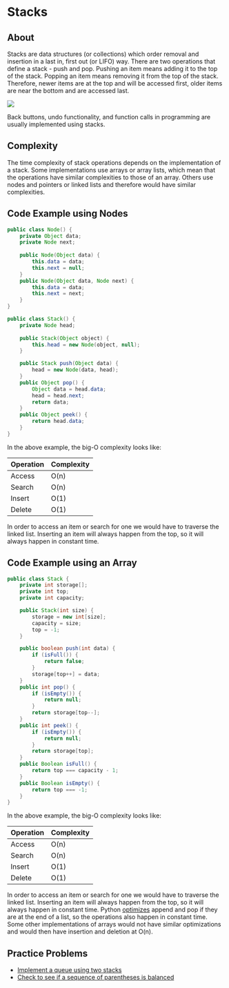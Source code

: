# Stacks

## About
Stacks are data structures (or collections) which order removal and insertion in a last in, first out (or LIFO) way. There are two operations that define a stack - push and pop. Pushing an item means adding it to the top of the stack. Popping an item means removing it from the top of the stack. Therefore, newer items are at the top and will be accessed first, older items are near the bottom and are accessed last.

![](http://legacy.earlham.edu/~ltnguyen14/cs%20web/pics/stack.png) 

Back buttons, undo functionality, and function calls in programming are usually implemented using stacks.

## Complexity

The time complexity of stack operations depends on the implementation of a stack. Some implementations use arrays or array lists, which mean that the operations have similar complexities to those of an array. Others use nodes and pointers or linked lists and therefore would have similar complexities.

## Code Example using Nodes
```Java
public class Node() {
    private Object data;
	private Node next;
	
	public Node(Object data) {
		this.data = data;
		this.next = null;
	}
	public Node(Object data, Node next) {
		this.data = data;
		this.next = next;
	}
}

public class Stack() {
	private Node head;
	
	public Stack(Object object) {
		this.head = new Node(object, null);
	}

	public Stack push(Object data) {
		head = new Node(data, head);
	}
	public Object pop() {
		Object data = head.data;
		head = head.next;
		return data;
	}
	public Object peek() {
		return head.data;
	}
}
```
In the above example, the big-O complexity looks like:

|Operation|Complexity|
|---------|----------|
|Access   |O(n)      |
|Search   |O(n)      |
|Insert   |O(1)      |
|Delete   |O(1)      |

In order to access an item or search for one we would have to traverse the linked list. Inserting an item will always happen from the top, so it will always happen in constant time.


## Code Example using an Array
```Java
public class Stack {
	private int storage[];
	private int top;
	private int capacity;

	public Stack(int size) {
		storage = new int[size];
		capacity = size;
		top = -1;
	}

	public boolean push(int data) {
		if (isFull()) {
			return false;
		}
		storage[top++] = data;
	}
	public int pop() {
		if (isEmpty()) {
			return null;
		}
		return storage[top--];
	}
	public int peek() {
		if (isEmpty()) {
			return null;
		}
		return storage[top];
	}
	public Boolean isFull() {
		return top === capacity - 1;
	}
	public Boolean isEmpty() {
		return top === -1;
	}
}
```
In the above example, the big-O complexity looks like:

|Operation|Complexity|
|---------|----------|
|Access   |O(n)      |
|Search   |O(n)      |
|Insert   |O(1)      |
|Delete   |O(1)      |

In order to access an item or search for one we would have to traverse the linked list. Inserting an item will always happen from the top, so it will always happen in constant time. Python [optimizes](https://www.ics.uci.edu/~pattis/ICS-33/lectures/complexitypython.txt) append and pop if they are at the end of a list, so the operations also happen in constant time. Some other implementations of arrays would not have similar optimizations and would then have insertion and deletion at O(n).

## Practice Problems

* [Implement a queue using two stacks](https://www.hackerrank.com/challenges/ctci-queue-using-two-stacks)
* [Check to see if a sequence of parentheses is balanced](https://www.hackerrank.com/challenges/ctci-balanced-brackets)
